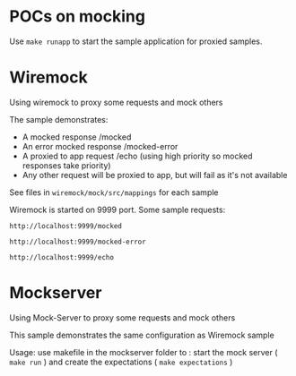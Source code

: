 # POCs on mocking

Use `make runapp` to start the sample application for proxied samples.

# Wiremock

Using wiremock to proxy some requests and mock others

The sample demonstrates:
* A mocked response /mocked
* An error mocked response /mocked-error
* A proxied to app request /echo (using high priority so mocked responses take priority)
* Any other request will be proxied to app, but will fail as it's not available

See files in `wiremock/mock/src/mappings` for each sample

Wiremock is started on 9999 port.
Some sample requests:
```
http://localhost:9999/mocked

http://localhost:9999/mocked-error

http://localhost:9999/echo

```

# Mockserver

Using Mock-Server to proxy some requests and mock others

This sample demonstrates the same configuration as Wiremock sample

Usage: use makefile in the mockserver folder to : start the mock server ( `make run` )  and create the expectations ( `make expectations` )

